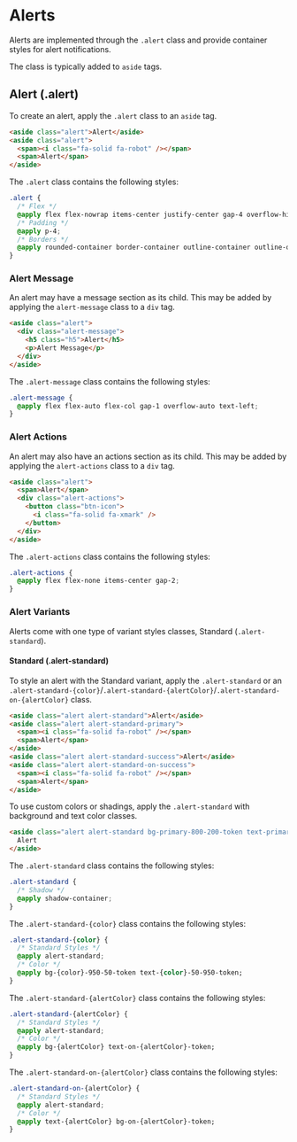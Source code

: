 # Alerts

Alerts are implemented through the `.alert` class and provide container styles for alert notifications.

The class is typically added to `aside` tags.

## Alert (.alert)

To create an alert, apply the `.alert` class to an `aside` tag.

```html
<aside class="alert">Alert</aside>
<aside class="alert">
  <span><i class="fa-solid fa-robot" /></span>
  <span>Alert</span>
</aside>
```

The `.alert` class contains the following styles:

```css
.alert {
  /* Flex */
  @apply flex flex-nowrap items-center justify-center gap-4 overflow-hidden text-center;
  /* Padding */
  @apply p-4;
  /* Borders */
  @apply rounded-container border-container outline-container outline-offset-container ring-container ring-offset-container border-container-token outline-container-token;
}
```

### Alert Message

An alert may have a message section as its child. This may be added by applying the `alert-message` class to a `div` tag.

```html
<aside class="alert">
  <div class="alert-message">
    <h5 class="h5">Alert</h5>
    <p>Alert Message</p>
  </div>
</aside>
```

The `.alert-message` class contains the following styles:

```css
.alert-message {
  @apply flex flex-auto flex-col gap-1 overflow-auto text-left;
}
```

### Alert Actions

An alert may also have an actions section as its child. This may be added by applying the `alert-actions` class to a `div` tag.

```html
<aside class="alert">
  <span>Alert</span>
  <div class="alert-actions">
    <button class="btn-icon">
      <i class="fa-solid fa-xmark" />
    </button>
  </div>
</aside>
```

The `.alert-actions` class contains the following styles:

```css
.alert-actions {
  @apply flex flex-none items-center gap-2;
}
```

### Alert Variants

Alerts come with one type of variant styles classes, Standard (`.alert-standard`).

#### Standard (.alert-standard)

To style an alert with the Standard variant, apply the `.alert-standard` or an `.alert-standard-{color}`/`.alert-standard-{alertColor}`/`.alert-standard-on-{alertColor}` class.

```html
<aside class="alert alert-standard">Alert</aside>
<aside class="alert alert-standard-primary">
  <span><i class="fa-solid fa-robot" /></span>
  <span>Alert</span>
</aside>
<aside class="alert alert-standard-success">Alert</aside>
<aside class="alert alert-standard-on-success">
  <span><i class="fa-solid fa-robot" /></span>
  <span>Alert</span>
</aside>
```

To use custom colors or shadings, apply the `.alert-standard` with background and text color classes.

```html
<aside class="alert alert-standard bg-primary-800-200-token text-primary-200-800-token">
  Alert
</aside>
```

The `.alert-standard` class contains the following styles:

```css
.alert-standard {
  /* Shadow */
  @apply shadow-container;
}
```

The `.alert-standard-{color}` class contains the following styles:

```css
.alert-standard-{color} {
  /* Standard Styles */
  @apply alert-standard;
  /* Color */
  @apply bg-{color}-950-50-token text-{color}-50-950-token;
}
```

The `.alert-standard-{alertColor}` class contains the following styles:

```css
.alert-standard-{alertColor} {
  /* Standard Styles */
  @apply alert-standard;
  /* Color */
  @apply bg-{alertColor} text-on-{alertColor}-token;
}
```

The `.alert-standard-on-{alertColor}` class contains the following styles:

```css
.alert-standard-on-{alertColor} {
  /* Standard Styles */
  @apply alert-standard;
  /* Color */
  @apply text-{alertColor} bg-on-{alertColor}-token;
}
```
